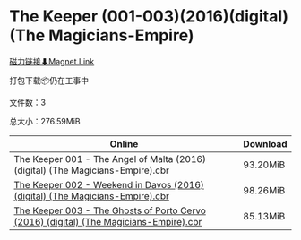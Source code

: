 # The Keeper (001-003)(2016)(digital)(The Magicians-Empire)

[磁力链接⬇Magnet Link](magnet:?xt=urn:btih:fa7b29ba22e8c46808a270d7347d2b9f10d67ac0&dn=The%20Keeper%20%28001-003%29%282016%29%28digital%29%28The%20Magicians-Empire%29)

打包下载📦仍在工事中

文件数：3

总大小：276.59MiB

Online | Download
--- | ---
The Keeper 001 - The Angel of Malta (2016) (digital) (The Magicians-Empire).cbr | 93.20MiB
[The Keeper 002 - Weekend in Davos (2016) (digital) (The Magicians-Empire).cbr](https://github.com/alicewish/markdown/blob/master/comic/Keeper-002-Weekend-in-Davos-2016-digital-Magicians-Empire-cbr.md) | 98.26MiB
[The Keeper 003 - The Ghosts of Porto Cervo (2016) (digital) (The Magicians-Empire).cbr](https://github.com/alicewish/markdown/blob/master/comic/Keeper-003-Ghosts-of-Porto-Cervo-2016-digital-Magicians-Empire-cbr.md) | 85.13MiB